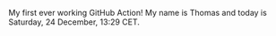 My first ever working GitHub Action!
My name is Thomas and today is Saturday, 24 December, 13:29 CET. 
